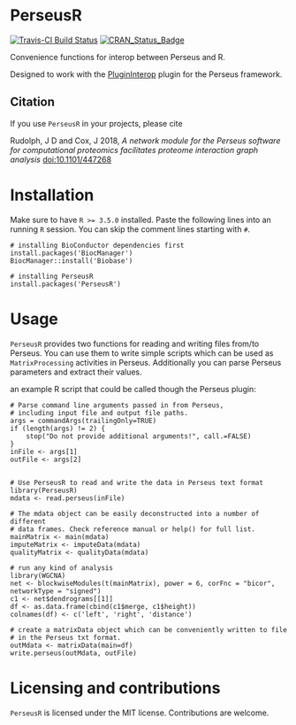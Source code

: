 # PerseusR

[![Travis-CI Build Status](https://travis-ci.org/jdrudolph/PerseusR.svg?branch=master)](https://travis-ci.org/jdrudolph/PerseusR)
[![CRAN_Status_Badge](http://www.r-pkg.org/badges/version/PerseusR)](https://cran.r-project.org/package=PerseusR)


Convenience functions for interop between Perseus and R.

Designed to work with the [PluginInterop](https://github.com/jdrudolph/PluginInterop) plugin
for the Perseus framework.

## Citation

If you use `PerseusR` in your projects, please cite

Rudolph, J D and Cox, J 2018, *A network module for the Perseus software for computational proteomics facilitates proteome interaction graph analysis* [doi:10.1101/447268](https://doi.org/10.1101/447268)

# Installation

Make sure to have `R >= 3.5.0` installed. Paste the following lines
into an running `R` session. You can skip the comment lines starting with `#`.

```{R}
# installing BioConductor dependencies first
install.packages('BiocManager')
BiocManager::install('Biobase')

# installing PerseusR
install.packages('PerseusR')
```

# Usage

`PerseusR` provides two functions for reading and writing files from/to Perseus.
You can use them to write simple scripts which can be used as
`MatrixProcessing` activities in Perseus. Additionally you can parse Perseus
parameters and extract their values.

an example R script that could be called though the Perseus plugin:

```{R}
# Parse command line arguments passed in from Perseus,
# including input file and output file paths.
args = commandArgs(trailingOnly=TRUE)
if (length(args) != 2) {
	stop("Do not provide additional arguments!", call.=FALSE)
}
inFile <- args[1]
outFile <- args[2]


# Use PerseusR to read and write the data in Perseus text format
library(PerseusR)
mdata <- read.perseus(inFile)

# The mdata object can be easily deconstructed into a number of different
# data frames. Check reference manual or help() for full list.
mainMatrix <- main(mdata)
imputeMatrix <- imputeData(mdata)
qualityMatrix <- qualityData(mdata)

# run any kind of analysis
library(WGCNA)
net <- blockwiseModules(t(mainMatrix), power = 6, corFnc = "bicor", networkType = "signed")
c1 <- net$dendrograms[[1]]
df <- as.data.frame(cbind(c1$merge, c1$height))
colnames(df) <- c('left', 'right', 'distance')

# create a matrixData object which can be conveniently written to file
# in the Perseus txt format.
outMdata <- matrixData(main=df)
write.perseus(outMdata, outFile)
```

# Licensing and contributions
`PerseusR` is licensed under the MIT license. Contributions are welcome.
